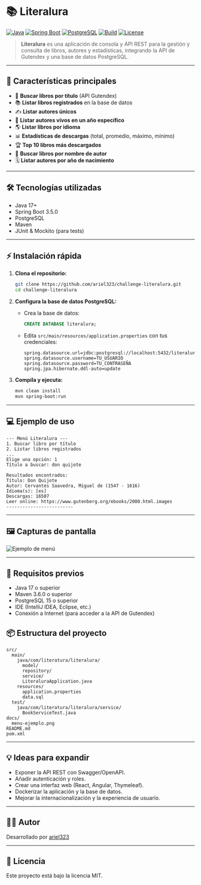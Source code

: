 # 📚 Literalura

[![Java](https://img.shields.io/badge/Java-17+-blue.svg)](https://www.oracle.com/java/)
[![Spring Boot](https://img.shields.io/badge/Spring%20Boot-3.5.0-brightgreen.svg)](https://spring.io/projects/spring-boot)
[![PostgreSQL](https://img.shields.io/badge/PostgreSQL-15+-blue.svg)](https://www.postgresql.org/)
[![Build](https://img.shields.io/badge/build-passing-brightgreen.svg)]()
[![License](https://img.shields.io/badge/license-MIT-lightgrey.svg)](LICENSE)

> **Literalura** es una aplicación de consola y API REST para la gestión y consulta de libros, autores y estadísticas, integrando la API de Gutendex y una base de datos PostgreSQL.

---

## 🚀 Características principales

- 🔎 **Buscar libros por título** (API Gutendex)
- 📚 **Listar libros registrados** en la base de datos
- ✍️ **Listar autores únicos**
- 🧓 **Listar autores vivos en un año específico**
- 🌎 **Listar libros por idioma**
- 📊 **Estadísticas de descargas** (total, promedio, máximo, mínimo)
- 🏆 **Top 10 libros más descargados**
- 👤 **Buscar libros por nombre de autor**
- 🗓️ **Listar autores por año de nacimiento**

---

## 🛠️ Tecnologías utilizadas

- Java 17+
- Spring Boot 3.5.0
- PostgreSQL
- Maven
- JUnit & Mockito (para tests)

---

## ⚡ Instalación rápida

1. **Clona el repositorio:**

   ```sh
   git clone https://github.com/ariel323/challenge-literalura.git
   cd challenge-literalura
   ```

2. **Configura la base de datos PostgreSQL:**

   - Crea la base de datos:
     ```sql
     CREATE DATABASE literalura;
     ```
   - Edita `src/main/resources/application.properties` con tus credenciales:
     ```
     spring.datasource.url=jdbc:postgresql://localhost:5432/literalura
     spring.datasource.username=TU_USUARIO
     spring.datasource.password=TU_CONTRASEÑA
     spring.jpa.hibernate.ddl-auto=update
     ```

3. **Compila y ejecuta:**
   ```sh
   mvn clean install
   mvn spring-boot:run
   ```

---

## 💻 Ejemplo de uso

```
--- Menú Literalura ---
1. Buscar libro por título
2. Listar libros registrados
...
Elige una opción: 1
Título a buscar: don quijote

Resultados encontrados:
Título: Don Quijote
Autor: Cervantes Saavedra, Miguel de (1547 - 1616)
Idioma(s): [es]
Descargas: 16507
Leer online: https://www.gutenberg.org/ebooks/2000.html.images
-------------------------
```

---

## 🖼️ Capturas de pantalla

![Ejemplo de menú](docs/menu-ejemplo.png)

---
## 📂 Requisitos previos
- Java 17 o superior
- Maven 3.6.0 o superior
- PostgreSQL 15 o superior  
- IDE (IntelliJ IDEA, Eclipse, etc.)
- Conexión a Internet (para acceder a la API de Gutendex)


## 📦 Estructura del proyecto

```
src/
  main/
    java/com/literatura/literalura/
      model/
      repository/
      service/
      LiteraluraApplication.java
    resources/
      application.properties
      data.sql
  test/
    java/com/literatura/literalura/service/
      BookServiceTest.java
docs/
  menu-ejemplo.png
README.md
pom.xml
```

---

## 💡 Ideas para expandir

- Exponer la API REST con Swagger/OpenAPI.
- Añadir autenticación y roles.
- Crear una interfaz web (React, Angular, Thymeleaf).
- Dockerizar la aplicación y la base de datos.
- Mejorar la internacionalización y la experiencia de usuario.

---

## 👨‍💻 Autor

Desarrollado por [ariel323](https://github.com/ariel323)

---

## 📝 Licencia

Este proyecto está bajo la licencia MIT.
